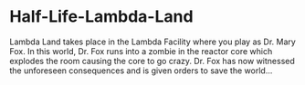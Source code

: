 # Half-Life-Lambda-Land
Lambda Land takes place in the Lambda Facility where you play as Dr. Mary Fox. In this world, Dr. Fox runs into a zombie in the reactor core which explodes the room causing the core to go crazy. Dr. Fox has now witnessed the unforeseen consequences and is given orders to save the world...
